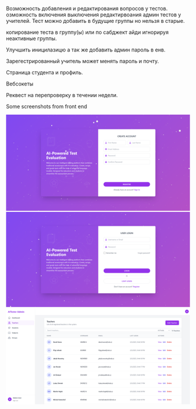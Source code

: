 Возможность добавления и редактирования вопросов у тестов.
озможность включения выключения редактирвоания админ тестов у учителей.
Тест можно добавить в будущие группы но нельзя в старые.

копирование теста в группу(ы) или по сабджект айди игнорируя неактивные группы.

Улучшить иницилазицю а так же добавить админ пароль в енв.

Зарегестрированный учитель может менять пароль и почту.

Страница студента и профиль.

Вебсокеты

Реквест на перепроверку в течении недели.

Some screenshots from front end

![fast :) preview](1.png)
![fast :) preview](2.png)
![fast :) preview](3.png)
